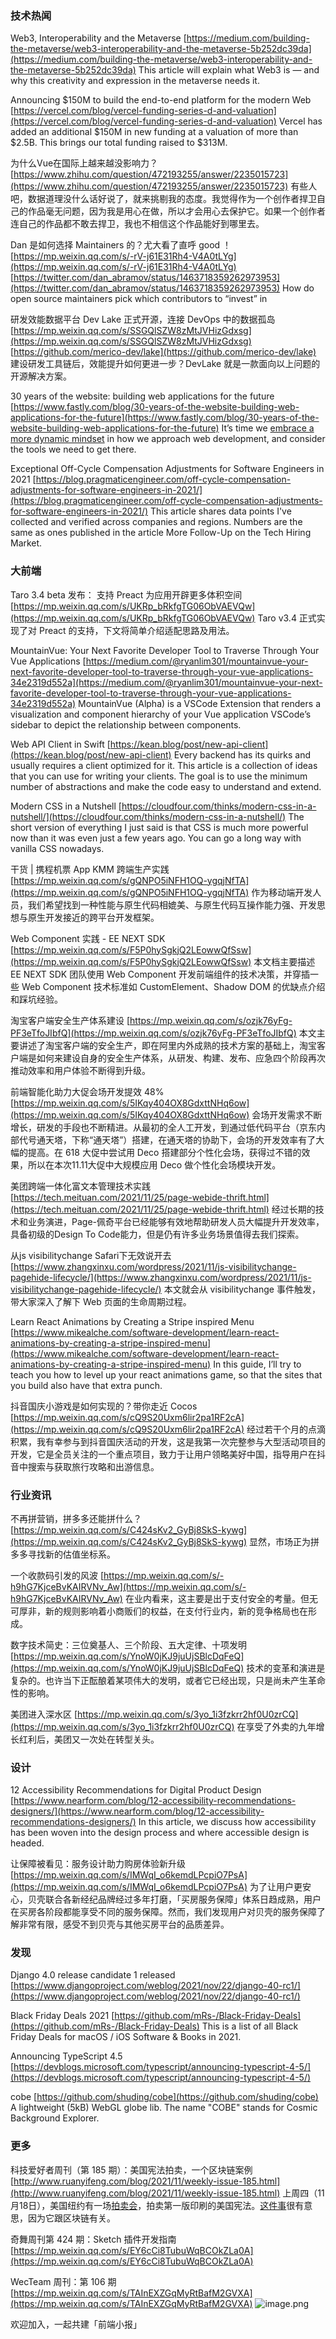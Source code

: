 ### 技术热闻
Web3, Interoperability and the Metaverse
[https://medium.com/building-the-metaverse/web3-interoperability-and-the-metaverse-5b252dc39da](https://medium.com/building-the-metaverse/web3-interoperability-and-the-metaverse-5b252dc39da)
This article will explain what Web3 is — and why this creativity and expression in the metaverse needs it.

Announcing $150M to build the end-to-end platform for the modern Web
[https://vercel.com/blog/vercel-funding-series-d-and-valuation](https://vercel.com/blog/vercel-funding-series-d-and-valuation)
Vercel has added an additional $150M in new funding at a valuation of more than $2.5B. This brings our total funding raised to $313M.

为什么Vue在国际上越来越没影响力？
[https://www.zhihu.com/question/472193255/answer/2235015723](https://www.zhihu.com/question/472193255/answer/2235015723)
有些人吧，数据道理没什么话好说了，就来挑剔我的态度。我觉得作为一个创作者捍卫自己的作品毫无问题，因为我是用心在做，所以才会用心去保护它。如果一个创作者连自己的作品都不敢去捍卫，我也不相信这个作品能好到哪里去。

Dan 是如何选择 Maintainers 的？尤大看了直呼 good ！
[https://mp.weixin.qq.com/s/-rV-j61E31Rh4-V4A0tLYg](https://mp.weixin.qq.com/s/-rV-j61E31Rh4-V4A0tLYg)
[https://twitter.com/dan_abramov/status/1463718359262973953](https://twitter.com/dan_abramov/status/1463718359262973953)
How do open source maintainers pick which contributors to “invest” in

研发效能数据平台 Dev Lake 正式开源，连接 DevOps 中的数据孤岛
[https://mp.weixin.qq.com/s/SSGQlSZW8zMtJVHizGdxsg](https://mp.weixin.qq.com/s/SSGQlSZW8zMtJVHizGdxsg)
[https://github.com/merico-dev/lake](https://github.com/merico-dev/lake)
建设研发工具链后，效能提升如何更进一步？DevLake 就是一款面向以上问题的开源解决方案。

30 years of the website: building web applications for the future
[https://www.fastly.com/blog/30-years-of-the-website-building-web-applications-for-the-future](https://www.fastly.com/blog/30-years-of-the-website-building-web-applications-for-the-future)
It’s time we [embrace a more dynamic mindset](https://www.fastly.com/blog/30-years-of-the-website-meeting-the-demands-of-the-future) in how we approach web development, and consider the tools we need to get there. 

Exceptional Off-Cycle Compensation Adjustments for Software Engineers in 2021
[https://blog.pragmaticengineer.com/off-cycle-compensation-adjustments-for-software-engineers-in-2021/](https://blog.pragmaticengineer.com/off-cycle-compensation-adjustments-for-software-engineers-in-2021/)
This article shares data points I've collected and verified across companies and regions. Numbers are the same as ones published in the article More Follow-Up on the Tech Hiring Market.

### 大前端
Taro 3.4 beta 发布： 支持 Preact 为应用开辟更多体积空间
[https://mp.weixin.qq.com/s/UKRp_bRkfgTG06ObVAEVQw](https://mp.weixin.qq.com/s/UKRp_bRkfgTG06ObVAEVQw)
Taro v3.4 正式实现了对 Preact 的支持，下文将简单介绍适配思路及用法。

MountainVue: Your Next Favorite Developer Tool to Traverse Through Your Vue Applications
[https://medium.com/@ryanlim301/mountainvue-your-next-favorite-developer-tool-to-traverse-through-your-vue-applications-34e2319d552a](https://medium.com/@ryanlim301/mountainvue-your-next-favorite-developer-tool-to-traverse-through-your-vue-applications-34e2319d552a)
MountainVue (Alpha) is a VSCode Extension that renders a visualization and component hierarchy of your Vue application VSCode’s sidebar to depict the relationship between components.

Web API Client in Swift
[https://kean.blog/post/new-api-client](https://kean.blog/post/new-api-client)
Every backend has its quirks and usually requires a client optimized for it. This article is a collection of ideas that you can use for writing your clients. The goal is to use the minimum number of abstractions and make the code easy to understand and extend.

Modern CSS in a Nutshell
[https://cloudfour.com/thinks/modern-css-in-a-nutshell/](https://cloudfour.com/thinks/modern-css-in-a-nutshell/)
The short version of everything I just said is that CSS is much more powerful now than it was even just a few years ago. You can go a long way with vanilla CSS nowadays.

干货 | 携程机票 App KMM 跨端生产实践
[https://mp.weixin.qq.com/s/gQNPO5iNFH1OQ-ygqjNfTA](https://mp.weixin.qq.com/s/gQNPO5iNFH1OQ-ygqjNfTA)
作为移动端开发人员，我们希望找到一种性能与原生代码相媲美、与原生代码互操作能力强、开发思想与原生开发接近的跨平台开发框架。

Web Component 实践 - EE NEXT SDK
[https://mp.weixin.qq.com/s/F5P0hySgkjQ2LEowwQfSsw](https://mp.weixin.qq.com/s/F5P0hySgkjQ2LEowwQfSsw)
本文档主要描述 EE NEXT SDK 团队使用 Web Component 开发前端组件的技术决策，并穿插一些 Web Component 技术标准如 CustomElement、Shadow DOM 的优缺点介绍和踩坑经验。

淘宝客户端安全生产体系建设
[https://mp.weixin.qq.com/s/ozjk76yFg-PF3eTfoJIbfQ](https://mp.weixin.qq.com/s/ozjk76yFg-PF3eTfoJIbfQ)
本文主要讲述了淘宝客户端的安全生产，即在阿里内外成熟的技术方案的基础上，淘宝客户端是如何来建设自身的安全生产体系，从研发、构建、发布、应急四个阶段再次推动效率和用户体验不断得到升级。

前端智能化助力大促会场开发提效 48%
[https://mp.weixin.qq.com/s/5IKqy404OX8GdxttNHq6ow](https://mp.weixin.qq.com/s/5IKqy404OX8GdxttNHq6ow)
会场开发需求不断增长，研发的手段也不断精进。从最初的全人工开发，到通过低代码平台（京东内部代号通天塔，下称“通天塔”）搭建，在通天塔的协助下，会场的开发效率有了大幅的提高。在 618 大促中尝试用 Deco 搭建部分个性化会场，获得过不错的效果，所以在本次11.11大促中大规模应用 Deco 做个性化会场模块开发。

美团跨端一体化富文本管理技术实践
[https://tech.meituan.com/2021/11/25/page-webide-thrift.html](https://tech.meituan.com/2021/11/25/page-webide-thrift.html)
经过长期的技术和业务演进，Page-佩奇平台已经能够有效地帮助研发人员大幅提升开发效率，具备初级的Design To Code能力，但是仍有许多业务场景值得去我们探索。

从js visibilitychange Safari下无效说开去
[https://www.zhangxinxu.com/wordpress/2021/11/js-visibilitychange-pagehide-lifecycle/](https://www.zhangxinxu.com/wordpress/2021/11/js-visibilitychange-pagehide-lifecycle/)
本文就会从 visibilitychange 事件触发，带大家深入了解下 Web 页面的生命周期过程。

Learn React Animations by Creating a Stripe inspired Menu
[https://www.mikealche.com/software-development/learn-react-animations-by-creating-a-stripe-inspired-menu](https://www.mikealche.com/software-development/learn-react-animations-by-creating-a-stripe-inspired-menu)
In this guide, I’ll try to teach you how to level up your react animations game, so that the sites that you build also have that extra punch.

抖音国庆小游戏是如何实现的？带你走近 Cocos
[https://mp.weixin.qq.com/s/cQ9S20Uxm6lir2pa1RF2cA](https://mp.weixin.qq.com/s/cQ9S20Uxm6lir2pa1RF2cA)
经过若干个月的点滴积累，我有幸参与到抖音国庆活动的开发，这是我第一次完整参与大型活动项目的开发，它是全员关注的一个重点项目，致力于让用户领略美好中国，指导用户在抖音中搜索与获取旅行攻略和出游信息。

### 行业资讯
不再拼营销，拼多多还能拼什么？
[https://mp.weixin.qq.com/s/C424sKv2_GyBj8SkS-kywg](https://mp.weixin.qq.com/s/C424sKv2_GyBj8SkS-kywg)
显然，市场正为拼多多寻找新的估值坐标系。

一个收款码引发的风波
[https://mp.weixin.qq.com/s/-h9hG7KjceBvKAIRVNv_Aw](https://mp.weixin.qq.com/s/-h9hG7KjceBvKAIRVNv_Aw)
在业内看来，这主要是出于支付安全的考量。但无可厚非，新的规则影响着小商贩们的权益，在支付行业内，新的竞争格局也在形成。

数字技术简史：三位奠基人、三个阶段、五大定律、十项发明
[https://mp.weixin.qq.com/s/YnoW0jKJ9juUjSBlcDqFeQ](https://mp.weixin.qq.com/s/YnoW0jKJ9juUjSBlcDqFeQ)
技术的变革和演进是复杂的。也许当下正酝酿着某项伟大的发明，或者它已经出现，只是尚未产生革命性的影响。

美团进入深水区
[https://mp.weixin.qq.com/s/3yo_1i3fzkrr2hf0U0zrCQ](https://mp.weixin.qq.com/s/3yo_1i3fzkrr2hf0U0zrCQ)
在享受了外卖的九年增长红利后，美团又一次处在转型关头。

### 设计
12 Accessibility Recommendations for Digital Product Design
[https://www.nearform.com/blog/12-accessibility-recommendations-designers/](https://www.nearform.com/blog/12-accessibility-recommendations-designers/)
In this article, we discuss how accessibility has been woven into the design process and where accessible design is headed.

让保障被看见：服务设计助力购房体验新升级
[https://mp.weixin.qq.com/s/IMWqI_o6kemdLPcpiO7PsA](https://mp.weixin.qq.com/s/IMWqI_o6kemdLPcpiO7PsA)
为了让用户更安心，贝壳联合各新经纪品牌经过多年打磨，「买房服务保障」体系日趋成熟，用户在买房各阶段都能享受不同的服务保障。然而，我们发现用户对贝壳的服务保障了解非常有限，感受不到贝壳与其他买房平台的品质差异。

### 发现
Django 4.0 release candidate 1 released
[https://www.djangoproject.com/weblog/2021/nov/22/django-40-rc1/](https://www.djangoproject.com/weblog/2021/nov/22/django-40-rc1/)

Black Friday Deals 2021
[https://github.com/mRs-/Black-Friday-Deals](https://github.com/mRs-/Black-Friday-Deals)
This is a list of all Black Friday Deals for macOS / iOS Software & Books in 2021.

Announcing TypeScript 4.5
[https://devblogs.microsoft.com/typescript/announcing-typescript-4-5/](https://devblogs.microsoft.com/typescript/announcing-typescript-4-5/)

cobe
[https://github.com/shuding/cobe](https://github.com/shuding/cobe)
A lightweight (5kB) WebGL globe lib. The name "COBE" stands for Cosmic Background Explorer.

### 更多
科技爱好者周刊（第 185 期）：美国宪法拍卖，一个区块链案例
[http://www.ruanyifeng.com/blog/2021/11/weekly-issue-185.html](http://www.ruanyifeng.com/blog/2021/11/weekly-issue-185.html)
上周四（11月18日），美国纽约有一场[拍卖会](https://www.sothebys.com/en/digital-catalogues/the-constitution-of-the-united-states)，拍卖第一版印刷的美国宪法。[这件事](https://www.sohu.com/a/502141771_267106)很有意思，因为它跟区块链有关。

奇舞周刊第 424 期：Sketch 插件开发指南
[https://mp.weixin.qq.com/s/EY6cCi8TubuWqBCOkZLa0A](https://mp.weixin.qq.com/s/EY6cCi8TubuWqBCOkZLa0A)

WecTeam 周刊：第 106 期
[https://mp.weixin.qq.com/s/TAInEXZGqMyRtBafM2GVXA](https://mp.weixin.qq.com/s/TAInEXZGqMyRtBafM2GVXA)
![image.png](https://cdn.nlark.com/yuque/0/2020/png/85771/1605930034828-7fc81343-651f-4a15-8465-eebe5a23cf61.png#crop=0&crop=0&crop=1&crop=1&height=31&id=C5Hpa&margin=%5Bobject%20Object%5D&name=image.png&originHeight=90&originWidth=2186&originalType=binary&ratio=1&rotation=0&showTitle=false&size=14325&status=done&style=none&title=&width=746)


欢迎加入，一起共建「前端小报」
